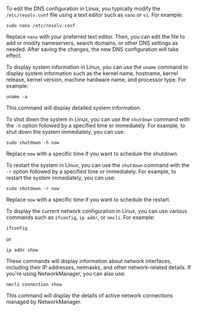 To edit the DNS configuration in Linux, you typically modify the `/etc/resolv.conf` file using a text editor such as `nano` or `vi`. For example:

```
sudo nano /etc/resolv.conf
```

Replace `nano` with your preferred text editor. Then, you can edit the file to add or modify nameservers, search domains, or other DNS settings as needed. After saving the changes, the new DNS configuration will take effect.

To display system information in Linux, you can use the `uname` command to display system information such as the kernel name, hostname, kernel release, kernel version, machine hardware name, and processor type. For example:

```
uname -a
```

This command will display detailed system information.

To shut down the system in Linux, you can use the `shutdown` command with the `-h` option followed by a specified time or immediately. For example, to shut down the system immediately, you can use:

```
sudo shutdown -h now
```

Replace `now` with a specific time if you want to schedule the shutdown.

To restart the system in Linux, you can use the `shutdown` command with the `-r` option followed by a specified time or immediately. For example, to restart the system immediately, you can use:

```
sudo shutdown -r now
```

Replace `now` with a specific time if you want to schedule the restart.

To display the current network configuration in Linux, you can use various commands such as `ifconfig`, `ip addr`, or `nmcli`. For example:

```
ifconfig
```

or

```
ip addr show
```

These commands will display information about network interfaces, including their IP addresses, netmasks, and other network-related details. If you're using NetworkManager, you can also use:

```
nmcli connection show
```

This command will display the details of active network connections managed by NetworkManager.
